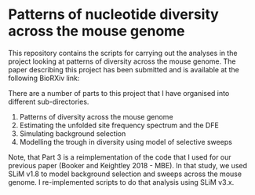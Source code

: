 # Patterns of nucleotide diversity across the mouse genome

This repository contains the scripts for carrying out the analyses in the project looking at patterns of diversity across the mouse genome. The paper describing this project has been submitted and is available at the following BioRXiv link:


There are a number of parts to this project that I have organised into different sub-directories. 

1. Patterns of diversity across the mouse genome
2. Estimating the unfolded site frequency spectrum and the DFE
3. Simulating background selection
4. Modelling the trough in diversity using model of selective sweeps

Note, that Part 3 is a reimplementation of the code that I used for our previous paper (Booker and Keightley 2018 - MBE). In that study, we used SLiM v1.8 to model background selection and sweeps across the mouse genome. I re-implemented scripts to do that analysis using SLiM v3.x. 

